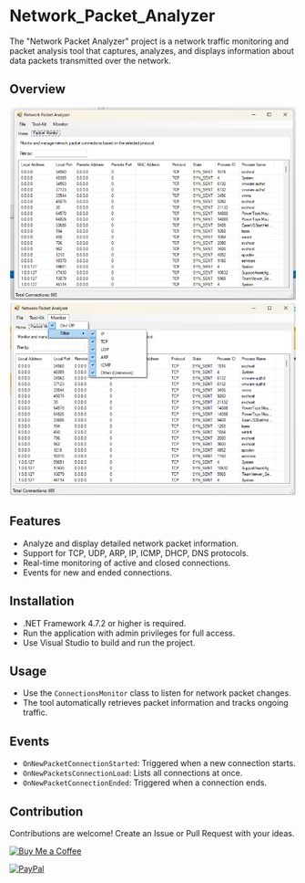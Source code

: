 # Network_Packet_Analyzer
The "Network Packet Analyzer" project is a network traffic monitoring and packet analysis tool that captures, analyzes, and displays information about data packets transmitted over the network.

## Overview
![image](https://github.com/Khanh779/Network_Packet_Analyzer/blob/master/ScreenShot/Screenshot_0.png)
![image](https://github.com/Khanh779/Network_Packet_Analyzer/blob/master/ScreenShot/Screenshot_1.png)

## Features
- Analyze and display detailed network packet information.
- Support for TCP, UDP, ARP, IP, ICMP, DHCP, DNS protocols.
- Real-time monitoring of active and closed connections.
- Events for new and ended connections.

## Installation
- .NET Framework 4.7.2 or higher is required.
- Run the application with admin privileges for full access.
- Use Visual Studio to build and run the project.

## Usage
- Use the `ConnectionsMonitor` class to listen for network packet changes.
- The tool automatically retrieves packet information and tracks ongoing traffic.

## Events
- `OnNewPacketConnectionStarted`: Triggered when a new connection starts.
- `OnNewPacketsConnectionLoad`: Lists all connections at once.
- `OnNewPacketConnectionEnded`: Triggered when a connection ends.

## Contribution
Contributions are welcome! Create an Issue or Pull Request with your ideas.

[![Buy Me a Coffee](https://img.shields.io/badge/Buy%20Me%20a%20Coffee-FFDD00?style=for-the-badge&logo=buy-me-a-coffee&logoColor=black)](https://buymeacoffee.com/du122oo)

[![PayPal](https://img.shields.io/badge/PayPal-00457C?style=for-the-badge&logo=paypal&logoColor=white)](https://paypal.me/Khanhtran283)

